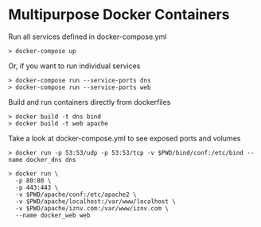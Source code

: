 # Multipurpose Docker Containers

Run all services defined in docker-compose.yml
```
> docker-compose up
```
Or, if you want to run individual services
```
> docker-compose run --service-ports dns
> docker-compose run --service-ports web
```
Build and run containers directly from dockerfiles
```
> docker build -t dns bind
> docker build -t web apache 
```
Take a look at docker-compose.yml to see exposed ports and volumes
```
> docker run -p 53:53/udp -p 53:53/tcp -v $PWD/bind/conf:/etc/bind --name docker_dns dns

> docker run \
  -p 80:80 \
  -p 443:443 \
  -v $PWD/apache/conf:/etc/apache2 \
  -v $PWD/apache/localhost:/var/www/localhost \
  -v $PWD/apache/iznv.com:/var/www/iznv.com \
  --name docker_web web
```
